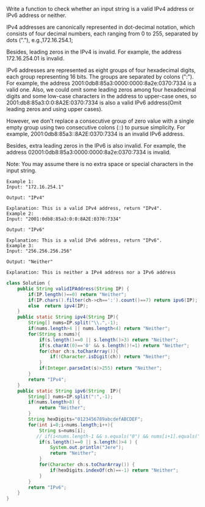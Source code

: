 Write a function to check whether an input string is a valid IPv4 address or IPv6 address or neither.

IPv4 addresses are canonically represented in dot-decimal notation, which consists of four decimal numbers, each ranging from 0 to 255, separated by dots ("."), e.g.,172.16.254.1;

Besides, leading zeros in the IPv4 is invalid. For example, the address 172.16.254.01 is invalid.

IPv6 addresses are represented as eight groups of four hexadecimal digits, each group representing 16 bits. The groups are separated by colons (":"). For example, the address 2001:0db8:85a3:0000:0000:8a2e:0370:7334 is a valid one. Also, we could omit some leading zeros among four hexadecimal digits and some low-case characters in the address to upper-case ones, so 2001:db8:85a3:0:0:8A2E:0370:7334 is also a valid IPv6 address(Omit leading zeros and using upper cases).

However, we don't replace a consecutive group of zero value with a single empty group using two consecutive colons (::) to pursue simplicity. For example, 2001:0db8:85a3::8A2E:0370:7334 is an invalid IPv6 address.

Besides, extra leading zeros in the IPv6 is also invalid. For example, the address 02001:0db8:85a3:0000:0000:8a2e:0370:7334 is invalid.

Note: You may assume there is no extra space or special characters in the input string.
```
Example 1:
Input: "172.16.254.1"

Output: "IPv4"

Explanation: This is a valid IPv4 address, return "IPv4".
Example 2:
Input: "2001:0db8:85a3:0:0:8A2E:0370:7334"

Output: "IPv6"

Explanation: This is a valid IPv6 address, return "IPv6".
Example 3:
Input: "256.256.256.256"

Output: "Neither"

Explanation: This is neither a IPv4 address nor a IPv6 address
```
```java
class Solution {
    public String validIPAddress(String IP) {
        if(IP.length()==0) return "Neither";
        if(IP.chars().filter(ch->ch==':').count()==7) return ipv6(IP);
        else  return ipv4(IP);
    }
    public static String ipv4(String IP){
        String[] nums=IP.split("\\.",-1);
        if(nums.length>4 || nums.length<4) return "Neither";
        for(String s:nums){
            if(s.length()==0 || s.length()>3) return "Neither";
            if(s.charAt(0)=='0' && s.length()!=1) return "Neither";
            for(char ch:s.toCharArray()){
                if(!Character.isDigit(ch)) return "Neither";
            }
            if(Integer.parseInt(s)>255) return "Neither";
        }
        return "IPv4";
    }
    public static String ipv6(String  IP){
        String[] nums=IP.split(":",-1);
        if(nums.length>8) {
            return "Neither";
        }
        String hexDigits="0123456789abcdefABCDEF";
        for(int i=0;i<nums.length;i++){
            String s=nums[i];
           // if(i<nums.length-1 && s.equals("0") && nums[i+1].equals("0")) return "Neither";
            if(s.length()==0 || s.length()>4 ) {
                System.out.println("Jere");
                return "Neither";
            }
            for(Character ch:s.toCharArray()) {
                if(hexDigits.indexOf(ch)==-1) return "Neither";
            }
        }
        return "IPv6";
    }
}
```
